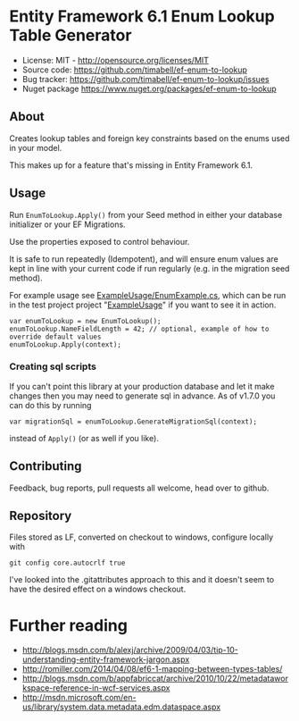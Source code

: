 Entity Framework 6.1 Enum Lookup Table Generator
================================================

* License: MIT - http://opensource.org/licenses/MIT
* Source code: https://github.com/timabell/ef-enum-to-lookup
* Bug tracker: https://github.com/timabell/ef-enum-to-lookup/issues
* Nuget package https://www.nuget.org/packages/ef-enum-to-lookup

About
-----

Creates lookup tables and foreign key constraints based on the enums
used in your model.

This makes up for a feature that's missing in Entity Framework 6.1.

Usage
-----

Run `EnumToLookup.Apply()` from your Seed method in either your database initializer
or your EF Migrations.

Use the properties exposed to control behaviour.

It is safe to run repeatedly (Idempotent), and will ensure enum values are kept in line
with your current code if run regularly (e.g. in the migration seed method). 

For example usage see [ExampleUsage/EnumExample.cs](ExampleUsage/EnumExample.cs), which
can be run in the test project project "[ExampleUsage](ExampleUsage)" if you want to see it in action.

	var enumToLookup = new EnumToLookup();
	enumToLookup.NameFieldLength = 42; // optional, example of how to override default values
	enumToLookup.Apply(context);

### Creating sql scripts

If you can't point this library at your production database and let it make changes then you may need to generate sql in advance. As of v1.7.0 you can do this by running

	var migrationSql = enumToLookup.GenerateMigrationSql(context);

instead of `Apply()` (or as well if you like).

Contributing
------------

Feedback, bug reports, pull requests all welcome, head over to github.

Repository
----------

Files stored as LF, converted on checkout to windows, configure locally with

    git config core.autocrlf true


I've looked into the .gitattributes approach to this and it doesn't seem to have
the desired effect on a windows checkout.

Further reading
===============
* http://blogs.msdn.com/b/alexj/archive/2009/04/03/tip-10-understanding-entity-framework-jargon.aspx
* http://romiller.com/2014/04/08/ef6-1-mapping-between-types-tables/
* http://blogs.msdn.com/b/appfabriccat/archive/2010/10/22/metadataworkspace-reference-in-wcf-services.aspx
* http://msdn.microsoft.com/en-us/library/system.data.metadata.edm.dataspace.aspx
